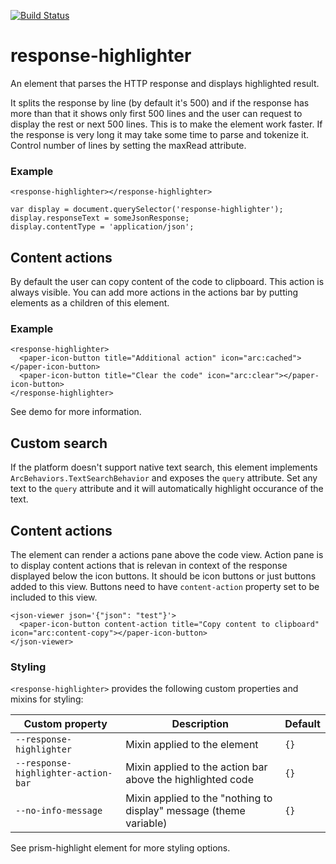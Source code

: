 [![Build Status](https://travis-ci.org/advanced-rest-client/response-highlighter.svg?branch=stage)](https://travis-ci.org/advanced-rest-client/response-highlighter)  

# response-highlighter

An element that parses the HTTP response and displays highlighted result.

It splits the response by line (by default it's 500) and if the response has
more than that it shows only first 500 lines and the user can request to
display the rest or next 500 lines. This is to make the element work faster.
If the response is very long it may take some time to parse and tokenize it.
Control number of lines by setting the maxRead attribute.

### Example
```
<response-highlighter></response-highlighter>
```
```
var display = document.querySelector('response-highlighter');
display.responseText = someJsonResponse;
display.contentType = 'application/json';
```

## Content actions
By default the user can copy content of the code to clipboard. This action is
always visible.
You can add more actions in the actions bar by putting elements as a children
of this element.
### Example
```
<response-highlighter>
  <paper-icon-button title="Additional action" icon="arc:cached"></paper-icon-button>
  <paper-icon-button title="Clear the code" icon="arc:clear"></paper-icon-button>
</response-highlighter>
```

See demo for more information.

## Custom search
If the platform doesn't support native text search, this element implements
`ArcBehaviors.TextSearchBehavior` and exposes the `query` attribute.
Set any text to the `query` attribute and it will automatically highlight
occurance of the text.

## Content actions
The element can render a actions pane above the code view. Action pane is to
display content actions that is relevan in context of the response displayed
below the icon buttons. It should be icon buttons or just buttons added to this
view.
Buttons need to have `content-action` property set to be included to this view.
```
<json-viewer json='{"json": "test"}'>
  <paper-icon-button content-action title="Copy content to clipboard" icon="arc:content-copy"></paper-icon-button>
</json-viewer>
```

### Styling
`<response-highlighter>` provides the following custom properties and mixins for styling:

Custom property | Description | Default
----------------|-------------|----------
`--response-highlighter` | Mixin applied to the element | `{}`
`--response-highlighter-action-bar` | Mixin applied to the action bar above the highlighted code | `{}`
`--no-info-message` | Mixin applied to the "nothing to display" message (theme variable) | `{}`

See prism-highlight element for more styling options.

